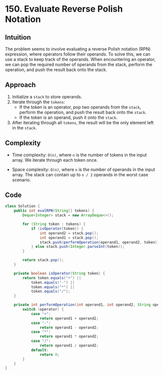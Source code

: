 # 150. Evaluate Reverse Polish Notation

## Intuition

The problem seems to involve evaluating a reverse Polish notation (RPN) expression, where operators follow their operands. To solve this, we can use a stack to keep track of the operands. When encountering an operator, we can pop the required number of operands from the stack, perform the operation, and push the result back onto the stack.

## Approach

1. Initialize a `stack` to store operands.
2. Iterate through the `tokens`:
   - If the token is an operator, pop two operands from the `stack`, perform the operation, and push the result back onto the `stack`.
   - If the token is an operand, push it onto the `stack`.
3. After iterating through all `tokens`, the result will be the only element left in the `stack`.

## Complexity

- Time complexity: `O(n)`, where `n` is the number of tokens in the input array. We iterate through each token once.

- Space complexity: `O(n)`, where `n` is the number of operands in the input array. The stack can contain up to `n / 2` operands in the worst case scenario.

## Code

```java
class Solution {
    public int evalRPN(String[] tokens) {
        Deque<Integer> stack = new ArrayDeque<>();

        for (String token : tokens) {
            if (isOperator(token)) {
                int operand2 = stack.pop();
                int operand1 = stack.pop();
                stack.push(performOperation(operand1, operand2, token));
            } else stack.push(Integer.parseInt(token));
        }

        return stack.pop();
    }

    private boolean isOperator(String token) {
        return token.equals("+") ||
            token.equals("-") ||
            token.equals("*") ||
            token.equals("/");
    }

    private int performOperation(int operand1, int operand2, String operator) {
        switch (operator) {
            case "+":
                return operand1 + operand2;
            case "-":
                return operand1 - operand2;
            case "*":
                return operand1 * operand2;
            case "/":
                return operand1 / operand2;
            default:
                return 0;
        }
    }
}
```

